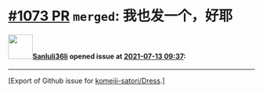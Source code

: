 # [\#1073 PR](https://github.com/komeiji-satori/Dress/pull/1073) `merged`: 我也发一个，好耶

#### <img src="https://avatars.githubusercontent.com/u/5201743?u=ff81ee9da6583a8dbc998db5107e28d4fd418af5&v=4" width="50">[Sanluli36li](https://github.com/Sanluli36li) opened issue at [2021-07-13 09:37](https://github.com/komeiji-satori/Dress/pull/1073):






-------------------------------------------------------------------------------



[Export of Github issue for [komeiji-satori/Dress](https://github.com/komeiji-satori/Dress).]
